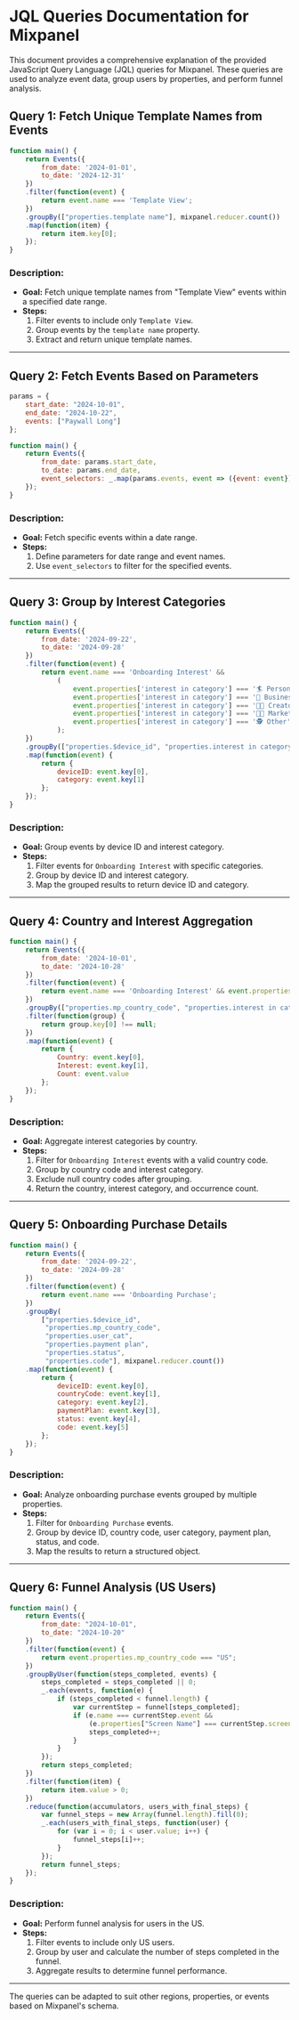 
# JQL Queries Documentation for Mixpanel

This document provides a comprehensive explanation of the provided JavaScript Query Language (JQL) queries for Mixpanel. These queries are used to analyze event data, group users by properties, and perform funnel analysis. 

## Query 1: Fetch Unique Template Names from Events

```javascript
function main() {
    return Events({
        from_date: '2024-01-01',
        to_date: '2024-12-31'
    })
    .filter(function(event) {
        return event.name === 'Template View';
    })
    .groupBy(["properties.template name"], mixpanel.reducer.count())
    .map(function(item) {
        return item.key[0];
    });
}
```
### Description:
- **Goal:** Fetch unique template names from "Template View" events within a specified date range.
- **Steps:**
  1. Filter events to include only `Template View`.
  2. Group events by the `template name` property.
  3. Extract and return unique template names.

---

## Query 2: Fetch Events Based on Parameters

```javascript
params = {
    start_date: "2024-10-01",
    end_date: "2024-10-22",
    events: ["Paywall Long"]
};

function main() {
    return Events({
        from_date: params.start_date, 
        to_date: params.end_date,
        event_selectors: _.map(params.events, event => ({event: event}))
    });
}
```
### Description:
- **Goal:** Fetch specific events within a date range.
- **Steps:**
  1. Define parameters for date range and event names.
  2. Use `event_selectors` to filter for the specified events.

---

## Query 3: Group by Interest Categories

```javascript
function main() {
    return Events({
        from_date: '2024-09-22',
        to_date: '2024-09-28'
    })
    .filter(function(event) {
        return event.name === 'Onboarding Interest' &&
            (
                event.properties['interest in category'] === '🏄 Personal Use' ||
                event.properties['interest in category'] === '🏦 Business Owner' ||
                event.properties['interest in category'] === '👨‍🎨 Creator' ||
                event.properties['interest in category'] === '👨‍💻 Marketing Professional' ||
                event.properties['interest in category'] === '🕵 Other'
            );
    })
    .groupBy(["properties.$device_id", "properties.interest in category"], mixpanel.reducer.count())
    .map(function(event) {
        return {
            deviceID: event.key[0],
            category: event.key[1]
        };
    });
}
```
### Description:
- **Goal:** Group events by device ID and interest category.
- **Steps:**
  1. Filter events for `Onboarding Interest` with specific categories.
  2. Group by device ID and interest category.
  3. Map the grouped results to return device ID and category.

---

## Query 4: Country and Interest Aggregation

```javascript
function main() {
    return Events({
        from_date: '2024-10-01',
        to_date: '2024-10-28'
    })
    .filter(function(event) {
        return event.name === 'Onboarding Interest' && event.properties["mp_country_code"];
    })
    .groupBy(["properties.mp_country_code", "properties.interest in category"], mixpanel.reducer.count())
    .filter(function(group) {
        return group.key[0] !== null;
    })
    .map(function(event) {
        return {
            Country: event.key[0],
            Interest: event.key[1],
            Count: event.value
        };
    });
}
```
### Description:
- **Goal:** Aggregate interest categories by country.
- **Steps:**
  1. Filter for `Onboarding Interest` events with a valid country code.
  2. Group by country code and interest category.
  3. Exclude null country codes after grouping.
  4. Return the country, interest category, and occurrence count.

---

## Query 5: Onboarding Purchase Details

```javascript
function main() {
    return Events({
        from_date: '2024-09-22',
        to_date: '2024-09-28'
    })
    .filter(function(event) {
        return event.name === 'Onboarding Purchase';
    })
    .groupBy(
        ["properties.$device_id", 
         "properties.mp_country_code", 
         "properties.user_cat", 
         "properties.payment plan", 
         "properties.status", 
         "properties.code"], mixpanel.reducer.count())
    .map(function(event) {
        return {
            deviceID: event.key[0],
            countryCode: event.key[1],
            category: event.key[2],
            paymentPlan: event.key[3],
            status: event.key[4],
            code: event.key[5]
        };
    });
}
```
### Description:
- **Goal:** Analyze onboarding purchase events grouped by multiple properties.
- **Steps:**
  1. Filter for `Onboarding Purchase` events.
  2. Group by device ID, country code, user category, payment plan, status, and code.
  3. Map the results to return a structured object.

---

## Query 6: Funnel Analysis (US Users)

```javascript
function main() {
    return Events({
        from_date: "2024-10-01",
        to_date: "2024-10-20"
    })
    .filter(function(event) {
        return event.properties.mp_country_code === "US";
    })
    .groupByUser(function(steps_completed, events) {
        steps_completed = steps_completed || 0;
        _.each(events, function(e) {
            if (steps_completed < funnel.length) {
                var currentStep = funnel[steps_completed];
                if (e.name === currentStep.event && 
                    (e.properties["Screen Name"] === currentStep.screen || e.properties["screen info"] === currentStep.screen)) {
                    steps_completed++;
                }
            }
        });
        return steps_completed;
    })
    .filter(function(item) {
        return item.value > 0;
    })
    .reduce(function(accumulators, users_with_final_steps) {
        var funnel_steps = new Array(funnel.length).fill(0);
        _.each(users_with_final_steps, function(user) {
            for (var i = 0; i < user.value; i++) {
                funnel_steps[i]++;
            }
        });
        return funnel_steps;
    });
}
```
### Description:
- **Goal:** Perform funnel analysis for users in the US.
- **Steps:**
  1. Filter events to include only US users.
  2. Group by user and calculate the number of steps completed in the funnel.
  3. Aggregate results to determine funnel performance.

---

The queries can be adapted to suit other regions, properties, or events based on Mixpanel's schema.
